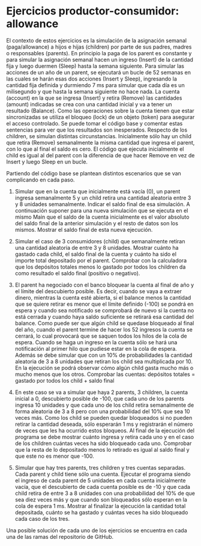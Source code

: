 # Ejercicios productor-consumidor: allowance 

El contexto de estos ejercicios es la simulación de la asignación semanal (paga/allowance) a hijos e hijas (children) por parte de sus padres, madres o responsables (parents). En principio la paga de los parent es constante y para simular la asignación semanal hacen un ingreso (Insert) de la cantidad fija y luego duermen (Sleep) hasta la semana siguiente. Para simular las acciones de un año de un parent, se ejecutará un bucle de 52 semanas en las cuales se harán esas dos acciones (Insert y Sleep), ingresando la cantidad fija definida y durmiendo 7 ms para simular que cada día es un milisegundo y que hasta la semana siguiente no hace nada. La cuenta (account) en la que se ingresa (Insert) y retira (Remove) las cantidades (amount) indicadas se crea con una cantidad inicial y va a tener un resultado (Balance). Como las operaciones sobre la cuenta tienen que estar sincronizadas se utiliza el bloqueo (lock) de un objeto (token) para asegurar el acceso controlado. Se puede tomar el código base y comentar estas sentencias para ver que los resultados son inesperados. Respecto de los children, se simulan distintas circunstancias. Inicialmente sólo hay un child que retira (Remove) semanalmente la misma cantidad que ingresa el parent, con lo que al final el saldo es cero. El código que ejecuta inicialmente el child es igual al del parent con la diferencia de que hacer Remove en vez de Insert y luego Sleep en un bucle.

Partiendo del código base se plantean distintos escenarios que se van complicando en cada paso.

1. Simular que en la cuenta que inicialmente está vacía (0), un parent ingresa semanalmente 5 y un child retira una cantidad aleatoria entre 3 y 8 unidades semanalmente. Indicar el saldo final de esa simulación. A continuación suponer para una nueva simulación que se ejecuta en el mismo Main que el saldo de la cuenta inicialmente es el valor absoluto del saldo final de la anterior simulación y el resto de datos son los mismos. Mostrar el saldo final de esta nueva ejecución.

2. Simular el caso de 3 consumidores (child) que semanalmente retiran una cantidad aleatoria de entre 3 y 8 unidades. Mostrar cuánto ha gastado cada child, el saldo final de la cuenta y cuánto ha sido el importe total depositado por el parent. Comprobar con la calculadora que los depósitos totales menos lo gastado por todos los children  da como resultado el saldo final (positivo o negativo).

3. El parent ha negociado con el banco bloquear la cuenta al final de año y el límite del descubierto posible. Es decir, cuando se vaya a extraer dinero, mientras la cuenta esté abierta, si el balance menos la cantidad que se quiere retirar es menor que el límite definido (-100) se pondrá en espera y cuando sea notificado se comprobará de nuevo si la cuenta no está cerrada y cuando haya saldo suficiente se retirará esa cantidad del balance. Como puede ser que algún child se quedase bloqueado al final del año, cuando el parent termine de hacer los 52 ingresos la cuenta se cerrará, lo cual provocará que se saquen todos los hilos de la cola de espera. Cuando se haga un ingreso en la cuenta sólo se hará una notificación al primer hilo que pudiese estar en la cola de espera. Además se debe simular que con un 10% de probabilidades la cantidad aleatoria de 3 a 8 unidades que retiran los child sea multiplicada por 10. En la ejecución se podrá observar cómo algún child gasta mucho más o mucho menos que los otros. Comprobar las cuentas:
depósitos totales = gastado por todos los child + saldo final

4. En este caso se va a simular que haya 2 parents, 3 children, la cuenta inicial a 0, descubierto posible de -100,  que cada uno de los parents ingresa 10 unidades y que cada uno de los child retira semanalmente de forma aleatoria de 3 a 8 pero con una probabilidad del 10% que sea 10 veces más. Como los child se pueden quedar bloqueados si no pueden retirar la cantidad deseada, sólo esperarán 1 ms y registrarán el número de veces que les ha ocurrido estos bloqueos. Al final de la ejecución del programa se debe mostrar cuánto ingresa y retira cada uno y en el caso de los children cuántas veces ha sido bloqueado cada uno. Comprobar que la resta de lo depositado menos lo retirado es igual al saldo final y que este no es menor que -100.

5. Simular que hay tres parents, tres children y tres cuentas separadas. Cada parent y child tiene sólo una cuenta. Ejecutar el programa siendo el ingreso de cada parent de 5 unidades en cada cuenta inicialmente vacía, que el descubierto de cada cuenta posible es de -10 y que cada child retira de entre 3 a 8 unidades con una probabilidad del 10% de que sea diez veces más y que cuando son bloqueados sólo esperan en la cola de espera 1 ms. Mostrar al finalizar la ejecución la cantidad total depositada, cuánto se ha gastado y cuántas veces ha sido bloqueado cada caso de los tres.

Una posible solución de cada uno de los ejercicios se encuentra en cada una de las ramas del repositorio de GitHub.

